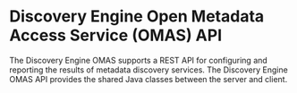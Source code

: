 <!-- SPDX-License-Identifier: CC-BY-4.0 -->
<!-- Copyright Contributors to the ODPi Egeria project. -->

# Discovery Engine Open Metadata Access Service (OMAS) API

The Discovery Engine OMAS supports a REST API for configuring and reporting the results of metadata discovery
services.
The Discovery Engine OMAS API provides the shared Java classes between the
server and client.